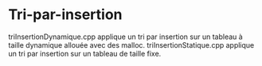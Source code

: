 # Tri-par-insertion
triInsertionDynamique.cpp applique un tri par insertion sur un tableau à taille dynamique allouée avec des malloc.
triInsertionStatique.cpp applique un tri par insertion sur un tableau de taille fixe.


